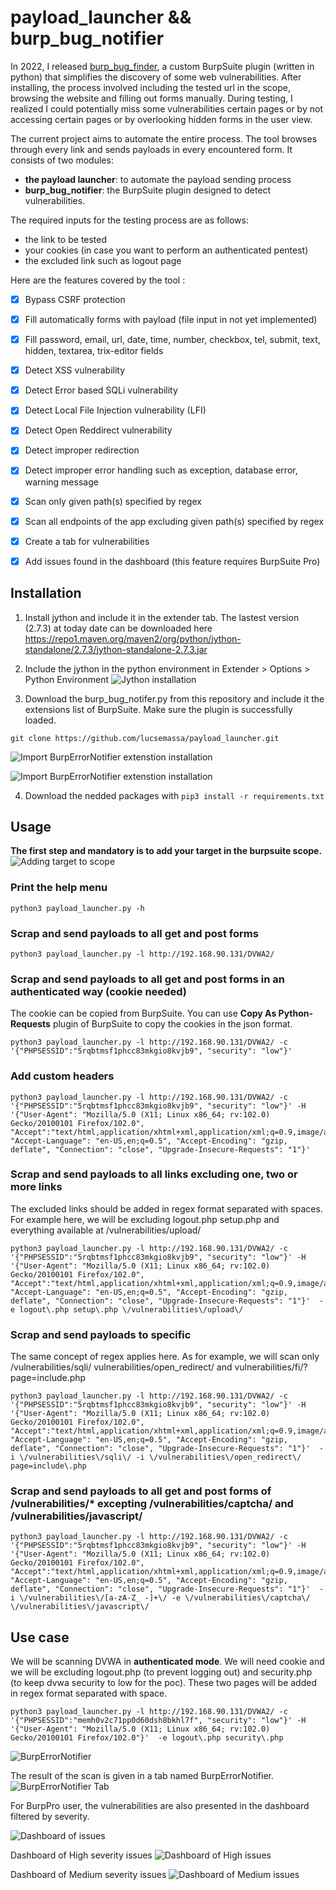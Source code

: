 # payload_launcher && burp_bug_notifier

In 2022, I released [burp_bug_finder](https://github.com/lucsemassa/burp_bug_finder), a custom BurpSuite plugin (written in python) that simplifies the discovery of some web vulnerabilities. After installing, the process involved including the tested url in the scope, browsing the website and filling out forms manually. During testing, I realized I could potentially miss some vulnerabilities certain pages or by not accessing certain pages or by overlooking hidden forms in the user view.

The current project aims to automate the entire process. The tool browses through every link and sends payloads in every encountered form. It consists of two modules:
- **the payload launcher**: to automate the payload sending process
- **burp_bug_notifier**: the BurpSuite plugin designed to detect vulnerabilities.

The required inputs for the testing process are as follows:
- the link to be tested
- your cookies (in case you want to perform an authenticated pentest)
- the excluded link such as logout page

Here are the features covered by the tool :
- [x] Bypass CSRF protection
- [x] Fill automatically forms with payload (file input in not yet implemented)
- [x] Fill password, email, url, date, time, number, checkbox, tel, submit, text, hidden, textarea, trix-editor fields
- [x] Detect XSS vulnerability
- [x] Detect Error based SQLi vulnerability
- [x] Detect Local File Injection vulnerability (LFI)
- [x] Detect Open Reddirect vulnerability
- [x] Detect improper redirection
- [x] Detect improper error handling such as exception, database error, warning message  
- [x] Scan only given path(s) specified by regex
- [x] Scan all endpoints of the app excluding given path(s) specified by regex
- [x] Create a tab for vulnerabilities
- [x] Add issues found in the dashboard (this feature requires BurpSuite Pro)


## Installation 
1. Install jython and include it in the extender tab. 
The lastest version (2.7.3) at today date can be downloaded here https://repo1.maven.org/maven2/org/python/jython-standalone/2.7.3/jython-standalone-2.7.3.jar

2. Include the jython in the python environment in Extender > Options > Python Environment 
![Jython installation](images/jython.png)

3. Download the burp_bug_notifer.py from this repository and include it the extensions list of BurpSuite. Make sure the plugin is successfully loaded. 
```
git clone https://github.com/lucsemassa/payload_launcher.git
```
![Import BurpErrorNotifier extenstion installation](images/import_plugin.png)

![Import BurpErrorNotifier extenstion installation](images/plugin_loaded.png)

4. Download the nedded packages with `pip3 install -r requirements.txt` 

## Usage 
**The first step and mandatory is to add your target in the burpsuite scope.**
![Adding target to scope](images/scope.png)

### Print the help menu
```
python3 payload_launcher.py -h
```

### Scrap and send payloads to all get and post forms 
```
python3 payload_launcher.py -l http://192.168.90.131/DVWA2/
```

### Scrap and send payloads to all get and post forms in an authenticated way (cookie needed)
The cookie can be copied from BurpSuite. You can use **Copy As Python-Requests** plugin of BurpSuite to copy the cookies in the json format.
```
python3 payload_launcher.py -l http://192.168.90.131/DVWA2/ -c '{"PHPSESSID":"5rqbtmsf1phcc83mkgio8kvjb9", "security": "low"}'
```

### Add custom headers
```
python3 payload_launcher.py -l http://192.168.90.131/DVWA2/ -c '{"PHPSESSID":"5rqbtmsf1phcc83mkgio8kvjb9", "security": "low"}' -H '{"User-Agent": "Mozilla/5.0 (X11; Linux x86_64; rv:102.0) Gecko/20100101 Firefox/102.0", "Accept":"text/html,application/xhtml+xml,application/xml;q=0.9,image/avif,image/webp,*/*;q=0.8", "Accept-Language": "en-US,en;q=0.5", "Accept-Encoding": "gzip, deflate", "Connection": "close", "Upgrade-Insecure-Requests": "1"}' 
```


### Scrap and send payloads to all links excluding one, two or more links 
The excluded links should be added in regex format separated with spaces. For example here, we will be excluding logout.php setup.php and everything available at /vulnerabilities/upload/  
```
python3 payload_launcher.py -l http://192.168.90.131/DVWA2/ -c '{"PHPSESSID":"5rqbtmsf1phcc83mkgio8kvjb9", "security": "low"}' -H '{"User-Agent": "Mozilla/5.0 (X11; Linux x86_64; rv:102.0) Gecko/20100101 Firefox/102.0", "Accept":"text/html,application/xhtml+xml,application/xml;q=0.9,image/avif,image/webp,*/*;q=0.8", "Accept-Language": "en-US,en;q=0.5", "Accept-Encoding": "gzip, deflate", "Connection": "close", "Upgrade-Insecure-Requests": "1"}'  -e logout\.php setup\.php \/vulnerabilities\/upload\/ 
```

### Scrap and send payloads to specific 
The same concept of regex applies here.
As for example, we will scan only /vulnerabilities/sqli/  vulnerabilities/open_redirect/ and vulnerabilities/fi/?page=include.php
```
python3 payload_launcher.py -l http://192.168.90.131/DVWA2/ -c '{"PHPSESSID":"5rqbtmsf1phcc83mkgio8kvjb9", "security": "low"}' -H '{"User-Agent": "Mozilla/5.0 (X11; Linux x86_64; rv:102.0) Gecko/20100101 Firefox/102.0", "Accept":"text/html,application/xhtml+xml,application/xml;q=0.9,image/avif,image/webp,*/*;q=0.8", "Accept-Language": "en-US,en;q=0.5", "Accept-Encoding": "gzip, deflate", "Connection": "close", "Upgrade-Insecure-Requests": "1"}'  -i \/vulnerabilities\/sqli\/ -i \/vulnerabilities\/open_redirect\/ page=include\.php
```

### Scrap and send payloads to all get and post forms of /vulnerabilities/* excepting /vulnerabilities/captcha/ and /vulnerabilities/javascript/

```
python3 payload_launcher.py -l http://192.168.90.131/DVWA2/ -c '{"PHPSESSID":"5rqbtmsf1phcc83mkgio8kvjb9", "security": "low"}' -H '{"User-Agent": "Mozilla/5.0 (X11; Linux x86_64; rv:102.0) Gecko/20100101 Firefox/102.0", "Accept":"text/html,application/xhtml+xml,application/xml;q=0.9,image/avif,image/webp,*/*;q=0.8", "Accept-Language": "en-US,en;q=0.5", "Accept-Encoding": "gzip, deflate", "Connection": "close", "Upgrade-Insecure-Requests": "1"}'  -i \/vulnerabilities\/[a-zA-Z_ -]+\/ -e \/vulnerabilities\/captcha\/ \/vulnerabilities\/javascript\/
```


## Use case
We will be scanning DVWA in **authenticated mode**.
We will need cookie and we will be excluding logout.php (to prevent logging out) and security.php (to keep dvwa security to low for the poc).
These two pages will be added in regex format separated with space.

```
python3 payload_launcher.py -l http://192.168.90.131/DVWA2/ -c '{"PHPSESSID":"memh0v2c71pp0d60dsh8bkhl7f", "security": "low"}' -H '{"User-Agent": "Mozilla/5.0 (X11; Linux x86_64; rv:102.0) Gecko/20100101 Firefox/102.0"}'  -e logout\.php security\.php
```
![BurpErrorNotifier](images/payload_launcher.png)

The result of the scan is given in a tab named BurpErrorNotifier.
![BurpErrorNotifier Tab](images/burp_error_notifier_tab.png)

For BurpPro user, the vulnerabilities are also presented in the dashboard filtered by severity.

![Dashboard of issues](images/dashboard.png)

Dashboard of High severity issues
![Dashboard of High issues](images/severity_high.png)

Dashboard of Medium severity issues
![Dashboard of Medium issues](images/severity_medium.png)